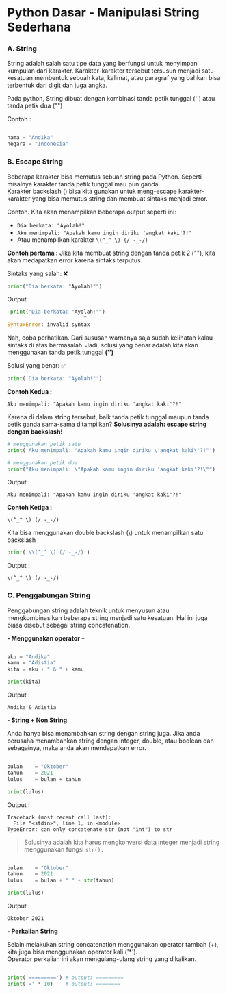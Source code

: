 # Python Dasar - Manipulasi String Sederhana

### A. String
String adalah salah satu tipe data yang berfungsi untuk menyimpan kumpulan dari karakter. Karakter-karakter tersebut tersusun menjadi satu-kesatuan membentuk sebuah kata, kalimat, atau paragraf yang bahkan bisa terbentuk dari digit dan juga angka.

Pada python, String dibuat dengan kombinasi tanda petik tunggal ('') atau tanda petik dua ("")

Contoh :

```py

nama = "Andika"
negara = "Indonesia"

```

### B. Escape String

Beberapa karakter bisa memutus sebuah string pada Python. Seperti misalnya karakter tanda petik tunggal mau pun ganda.  
Karakter backslash (\) bisa kita gunakan untuk meng-escape karakter-karakter yang bisa memutus string dan membuat sintaks menjadi error.

Contoh. Kita akan menampilkan beberapa output seperti ini:

- `Dia berkata: "Ayolah!"`
- `Aku menimpali: "Apakah kamu ingin diriku 'angkat kaki'?!"`
- Atau menampilkan karakter `\(^_^ \) (/ -_-/)`

**Contoh pertama :**
Jika kita membuat string dengan tanda petik 2 (""), kita akan medapatkan error karena sintaks terputus.

Sintaks yang salah: ❌  

```py
print("Dia berkata: "Ayolah!"")
```

Output :  
```py
 print("Dia berkata: "Ayolah!"")
                         ^
SyntaxError: invalid syntax
```  

Nah, coba perhatikan. Dari sususan warnanya saja sudah kelihatan kalau sintaks di atas bermasalah. Jadi, solusi yang benar adalah kita akan menggunakan tanda petik tunggal **('')**

Solusi yang benar: ✅  
```py
print('Dia berkata: "Ayolah!"')
```

**Contoh Kedua :**

``Aku menimpali: "Apakah kamu ingin diriku 'angkat kaki'?!"``

Karena di dalam string tersebut, baik tanda petik tunggal maupun tanda petik ganda sama-sama ditampilkan?
**Solusinya adalah: escape string dengan backslash!**

```py
# menggunakan petik satu
print('Aku menimpali: "Apakah kamu ingin diriku \'angkat kaki\'?!"')

# menggunakan petik dua
print("Aku menimpali: \"Apakah kamu ingin diriku 'angkat kaki'?!\"")

```

Output :

```
Aku menimpali: "Apakah kamu ingin diriku 'angkat kaki'?!"
```

**Contoh Ketiga :**

``\(^_^ \) (/ -_-/)``

Kita bisa menggunakan double backslash (\\) untuk menampilkan satu backslash

```py
print('\\(^_^ \) (/ -_-/)')
```
Output :

```
\(^_^ \) (/ -_-/)
```

### C. Penggabungan String
Penggabungan string adalah teknik untuk menyusun atau mengkombinasikan beberapa string menjadi satu kesatuan. Hal ini juga biasa disebut sebagai string concatenation.

**- Menggunakan operator** ``+``  

```py

aku = "Andika"
kamu = "Adistia"
kita = aku + " & " + kamu

print(kita)

```

Output :  
```
Andika & Adistia
```

**- String + Non String**  

Anda hanya bisa menambahkan string dengan string juga. Jika anda berusaha menambahkan string dengan integer, double, atau boolean dan sebagainya, maka anda akan mendapatkan error.

```py

bulan    = "Oktober"
tahun    = 2021
lulus    = bulan + tahun

print(lulus)

```

Output :  

```
Traceback (most recent call last):
  File "<stdin>", line 1, in <module>
TypeError: can only concatenate str (not "int") to str
```
> Solusinya adalah kita harus mengkonversi data integer menjadi string menggunakan fungsi ``str():``

```py

bulan    = "Oktober"
tahun    = 2021
lulus    = bulan + " " + str(tahun)

print(lulus)

```

Output :  

```
Oktober 2021
```

**- Perkalian String**  

Selain melakukan string concatenation menggunakan operator tambah (+), kita juga bisa menggunakan operator kali ('*').  
Operator perkalian ini akan mengulang-ulang string yang dikalikan.

```py

print('=========') # output: =========
print('=' * 10)    # output: ========

```

